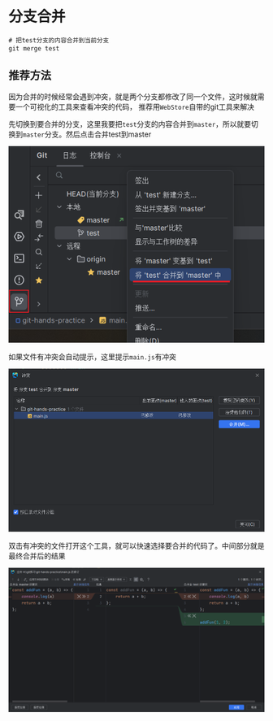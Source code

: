 # 分支合并

```shell
# 把test分支的内容合并到当前分支
git merge test
```

## 推荐方法

因为合并的时候经常会遇到冲突，就是两个分支都修改了同一个文件，这时候就需要一个可视化的工具来查看冲突的代码，
推荐用`WebStore`自带的git工具来解决

先切换到要合并的分支，这里我要把`test`分支的内容合并到`master`，所以就要切换到`master`分支。然后点击合并test到master

![解决冲突](./__image/Snipaste_2023-07-11_18-39-15.png)

如果文件有冲突会自动提示，这里提示`main.js`有冲突

![解决冲突](./__image/Snipaste_2023-07-11_18-30-52.png)

双击有冲突的文件打开这个工具，就可以快速选择要合并的代码了。中间部分就是最终合并后的结果

![解决冲突](./__image/Snipaste_2023-07-11_18-31-25.png)
